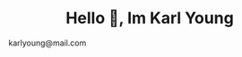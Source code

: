 <h1 align="center">Hello 👋, Im Karl Young</h1>

<p algin="center>Web Devloper</p>
- 👀 I’m interested in ...
- 🌱 I’m currently learning ...

- 📫 How to reach me  karlyoung@mail.com

<!---
karl-young/karl-young is a ✨ special ✨ repository because its `README.md` (this file) appears on your GitHub profile.
You can click the Preview link to take a look at your changes.
--->
